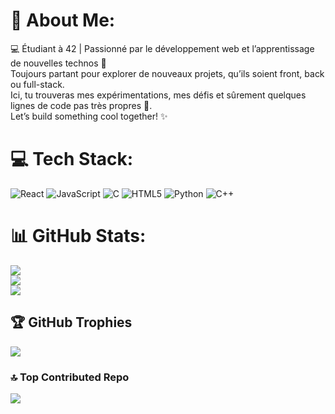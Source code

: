 # 💫 About Me:
💻 Étudiant à 42 | Passionné par le développement web et l’apprentissage de nouvelles technos 🚀<br>Toujours partant pour explorer de nouveaux projets, qu’ils soient front, back ou full-stack.<br>Ici, tu trouveras mes expérimentations, mes défis et sûrement quelques lignes de code pas très propres 👀.<br>Let’s build something cool together! ✨


# 💻 Tech Stack:
![React](https://img.shields.io/badge/react-%2320232a.svg?style=for-the-badge&logo=react&logoColor=%2361DAFB) ![JavaScript](https://img.shields.io/badge/javascript-%23323330.svg?style=for-the-badge&logo=javascript&logoColor=%23F7DF1E) ![C](https://img.shields.io/badge/c-%2300599C.svg?style=for-the-badge&logo=c&logoColor=white) ![HTML5](https://img.shields.io/badge/html5-%23E34F26.svg?style=for-the-badge&logo=html5&logoColor=white) ![Python](https://img.shields.io/badge/python-3670A0?style=for-the-badge&logo=python&logoColor=ffdd54) ![C++](https://img.shields.io/badge/c++-%2300599C.svg?style=for-the-badge&logo=c%2B%2B&logoColor=white)
# 📊 GitHub Stats:
![](https://github-readme-stats.vercel.app/api?username=Amine-W&theme=tokyonight&hide_border=false&include_all_commits=true&count_private=false)<br/>
![](https://nirzak-streak-stats.vercel.app/?user=Amine-W&theme=tokyonight&hide_border=false)<br/>
![](https://github-readme-stats.vercel.app/api/top-langs/?username=Amine-W&theme=tokyonight&hide_border=false&include_all_commits=true&count_private=false&layout=compact)

## 🏆 GitHub Trophies
![](https://github-profile-trophy.vercel.app/?username=Amine-W&theme=radical&no-frame=true&no-bg=false&margin-w=4)

### 🔝 Top Contributed Repo
![](https://github-contributor-stats.vercel.app/api?username=Amine-W&limit=5&theme=aura&combine_all_yearly_contributions=true)

<!-- Proudly created with GPRM ( https://gprm.itsvg.in ) -->
